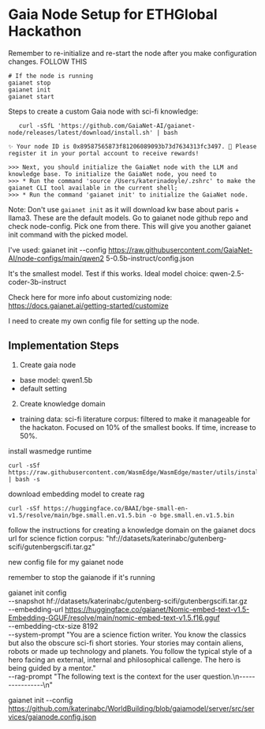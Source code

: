 # Gaia Node Setup for ETHGlobal Hackathon

Remember to re-initialize and re-start the node after you make configuration changes.
FOLLOW THIS

```
# If the node is running
gaianet stop
gaianet init
gaianet start
```

Steps to create a custom Gaia node with sci-fi knowledge:

```install gaianet cli
   curl -sSfL 'https://github.com/GaiaNet-AI/gaianet-node/releases/latest/download/install.sh' | bash
```

```
✨ Your node ID is 0x89587565873f81206089093b73d7634313fc3497. 🌟 Please register it in your portal account to receive rewards!

>>> Next, you should initialize the GaiaNet node with the LLM and knowledge base. To initialize the GaiaNet node, you need to
>>> * Run the command 'source /Users/katerinadoyle/.zshrc' to make the gaianet CLI tool available in the current shell;
>>> * Run the command 'gaianet init' to initialize the GaiaNet node.
```

Note: Don't use `gaianet init` as it will download kw base about paris + llama3. These are the default models.
Go to gaianet node github repo and check node-config. Pick one from there.
This will give you another gaianet init command with the picked model.

I've used: gaianet init --config https://raw.githubusercontent.com/GaiaNet-AI/node-configs/main/qwen2 5-0.5b-instruct/config.json

It's the smallest model. Test if this works.
Ideal model choice: qwen-2.5-coder-3b-instruct

Check here for more info about customizing node: https://docs.gaianet.ai/getting-started/customize

I need to create my own config file for setting up the node.

## Implementation Steps

1. Create gaia node

- base model: qwen1.5b
- default setting

2. Create knowledge domain

- training data: sci-fi literature corpus: filtered to make it manageable for the hackaton. Focused on 10% of the smallest books. If time, increase to 50%.

install wasmedge runtime

```
curl -sSf https://raw.githubusercontent.com/WasmEdge/WasmEdge/master/utils/install_v2.sh | bash -s
```

download embedding model to create rag

```
curl -sSf https://huggingface.co/BAAI/bge-small-en-v1.5/resolve/main/bge.small.en.v1.5.bin -o bge.small.en.v1.5.bin
```

follow the instructions for creating a knowledge domain on the gaianet docs
url for science fiction corpus: "hf://datasets/katerinabc/gutenberg-scifi/gutenbergscifi.tar.gz"

new config file for my gaianet node

remember to stop the gaianode if it's running

gaianet init config \
 --snapshot hf://datasets/katerinabc/gutenberg-scifi/gutenbergscifi.tar.gz \
 --embedding-url https://huggingface.co/gaianet/Nomic-embed-text-v1.5-Embedding-GGUF/resolve/main/nomic-embed-text-v1.5.f16.gguf \
 --embedding-ctx-size 8192 \
 --system-prompt "You are a science fiction writer. You know the classics but also the obscure sci-fi short stories. Your stories may contain aliens, robots or made up technology and planets. You follow the typical style of a hero facing an external, internal and philosophical callenge. The hero is being guided by a mentor." \
 --rag-prompt "The following text is the context for the user question.\n----------------\n"

gaianet init --config https://github.com/katerinabc/WorldBuilding/blob/gaiamodel/server/src/services/gaianode.config.json
